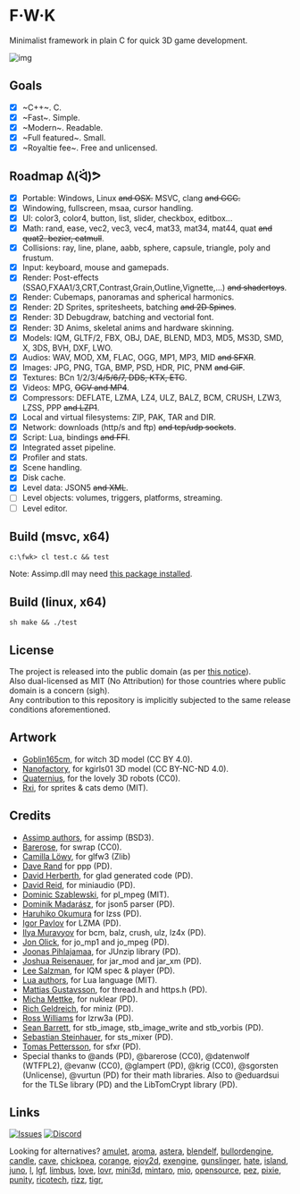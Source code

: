 # F·W·K
Minimalist framework in plain C for quick 3D game development.

<!--## Gallery-->
![img](https://i.imgur.com/oywPKvL.png)
<!-- ![](https://raw.github.com/procedural/fwk_23_Mar_2021/master/linux-wip-screenshot-1.png)
![](https://raw.github.com/procedural/fwk_23_Mar_2021/master/linux-wip-screenshot-2.png) -->

## Goals
- [x] ~C++~. C.
- [x] ~Fast~. Simple.
- [x] ~Modern~. Readable.
- [x] ~Full featured~. Small.
- [x] ~Royaltie fee~. Free and unlicensed.

## Roadmap ᕕ(ᐛ)ᕗ
- [x] Portable: Windows, Linux ~~and OSX.~~ MSVC, clang ~~and GCC.~~
- [x] Windowing, fullscreen, msaa, cursor handling.
- [x] UI: color3, color4, button, list, slider, checkbox, editbox...
- [x] Math: rand, ease, vec2, vec3, vec4, mat33, mat34, mat44, quat ~~and quat2. bezier, catmull~~.
- [x] Collisions: ray, line, plane, aabb, sphere, capsule, triangle, poly and frustum.
- [x] Input: keyboard, mouse and gamepads.
- [x] Render: Post-effects (SSAO,FXAA1/3,CRT,Contrast,Grain,Outline,Vignette,...) ~~and shadertoys~~.
- [x] Render: Cubemaps, panoramas and spherical harmonics.
- [x] Render: 2D Sprites, spritesheets, batching ~~and 2D Spines~~.
- [x] Render: 3D Debugdraw, batching and vectorial font.
- [x] Render: 3D Anims, skeletal anims and hardware skinning.
- [x] Models: IQM, GLTF/2, FBX, OBJ, DAE, BLEND, MD3, MD5, MS3D, SMD, X, 3DS, BVH, DXF, LWO.
- [x] Audios: WAV, MOD, XM, FLAC, OGG, MP1, MP3, MID ~~and SFXR~~.
- [x] Images: JPG, PNG, TGA, BMP, PSD, HDR, PIC, PNM ~~and GIF~~.
- [x] Textures: BCn 1/2/3/~~4/5/6/7, DDS, KTX, ETC~~.
- [x] Videos: MPG, ~~OGV and MP4~~.
- [x] Compressors: DEFLATE, LZMA, LZ4, ULZ, BALZ, BCM, CRUSH, LZW3, LZSS, PPP ~~and LZP1~~.
- [x] Local and virtual filesystems: ZIP, PAK, TAR and DIR.
- [x] Network: downloads (http/s and ftp) ~~and tcp/udp sockets~~.
- [x] Script: Lua, bindings ~~and FFI~~.
- [x] Integrated asset pipeline.
- [x] Profiler and stats.
- [x] Scene handling.
- [x] Disk cache.
- [x] Level data: JSON5 ~~and XML~~.
- [ ] Level objects: volumes, triggers, platforms, streaming.
- [ ] Level editor.

<!--
//
// done:
// [x] model loading, [x] transforms, [x] camera, [x] basic scene handling
// [x] skybox, [x] cubemaps, [x] harmonics,
// [x] compressed textures (bc1,bc2,bc3)
// [x] sprite sheet batching
// [x] billboards (@fixme: distortion)
// [x] postprocesses
// [x] skeletal anims
// [x] bounding boxes
// [x] ssao
//
// almost:
// [x] video textures (mpeg), [x] shadertoy textures,
// [ ] billboards
//
// roadmap:
// 1) lighting (per @procedural's request)
//    shadowing (vsm,pcf), lightmapping (demos), reflection probes
// 2) extending asset pipeline, file/vfs optimizations, fixing leaks, crashes and stability issues.
//    fwk_app: app state manager, options, modules, app icon, battery, orientation
//    fwk_input: cursor, mouse clip, mouse wrap,
// 3) lock API and release first stable version.
// 4) editor: load/save jsons, property editor for anything (remote osc server/client)
//    scene: scenegraph, obj naming, obj picking, obj bounds, obj collisions, obj/scene streaming
//    ecs: state load/save/diff/patch, ecs: messaging, ecs: filesystem,
// X) level
//    scripts: states, signals, h/fsm, coroutines, load/save context
//    ai: h/fsm for level objects and small enemies, planning GOAL, BTrees,
//    nav: navigation, pathfinding (jps.hh), a*, swarm/flocks,
//    physics: emitters: particles, lights, lightmaps, sound sources, triggers, etc
//    level: box triggers, start/end, spawn, streaming, checkpoints,
//    level: jump, shoots, platforms, collisions
//    level: 60s, 70s, 80s, 90s
// 5) PBR/IBL/materials (from Foxotron+sgorsten) + shading models
//    instancing, frustum culling, impostors, mesh lods,
//    renderbuckets
//    camera friction & projections (dimetric, isometric, ...)
//    compressed textures (soil2), animated textures (vids, shadertoys)
//    2d: billboards, spines, particles (tlfx2), pixel perfect zooming
//    3d-reverse-z {
//    fbo attach format D16_UNORM -> D32_SFLOAT
//    pipeline depth compare LEQUAL -> GEQUAL
//    pipeline depth clear 1.0 -> 0.0
//    proj matrix: float a = zfar / (zfar - znear); -> float a = -znear / (zfar - znear);
//    proj matrix: float b = (-znear * zfar) / (zfar - znear); -> float b = (znear * zfar) / (zfar - znear);
//    }
// 6) anims, I (playlist: forward/backwards/loop/rewind), II (blend/shapes), III (ik/bone), IV (graph/controller)
//    blend anims, animtracks+animevents, draw skeleton, additive anims,
//    fwk_data: quantization: ~~half, quant, microfloat~~.
//    anim; keyframes[] { frame+delay,frame+delay,... }, anim duration, anim flip
// 7) network replication & messaging
//    network: replication, dead reckoning, interpolation, extrapolation, bandwidth
//    network: messaging: un/reliable, fragmentation, priority, etc
//    network: topologies: bus, star, p2p, pubsub, etc
//    network: filesystem
// 8) vm/ecs core + engines: custom frontends & backends
//    vm: ram, workqueues, threading, priorities
//    service protocols: websocket bqqbarbhg/bq_websocket, https, handshake
//    databases, services, quotas, black/whitelists, etc

## To Merge (14)
- [ ] fwk.h
- [ ] fwk_audio.h
- [ ] fwk_editor.h + fwk_cooker.h
- [ ] fwk_file.h
- [ ] fwk_input.h
- [ ] fwk_math.h + fwk_collide.h
- [ ] fwk_network.h + fwk_socket.h
- [ ] fwk_render.h + fwk_renderdd.h + fwk_animate(->fwk_model).h
- [ ] fwk_scene.h + fwk_level.h + fwk_asset.h + fwk_data.h
- [ ] fwk_script.h
- [ ] fwk_system.h + fwk_ds.h
- [ ] fwk_ui.h
- [ ] fwk_video.h
- [ ] fwk_window.h

-->

## Build (msvc, x64)
```
c:\fwk> cl test.c && test
```
Note: Assimp.dll may need [this package installed](https://www.microsoft.com/en-us/download/confirmation.aspx?id=30679).

## Build (linux, x64)
```
sh make && ./test
```

## License
The project is released into the public domain (as per [this notice](UNLICENSE)).<br/>
Also dual-licensed as MIT (No Attribution) for those countries where public domain is a concern (sigh).<br/>
Any contribution to this repository is implicitly subjected to the same release conditions aforementioned.

## Artwork
- [Goblin165cm](https://sketchfab.com/3d-models/halloween-little-witch-ccc023590bfb4789af9322864e42d1ab), for witch 3D model (CC BY 4.0).
- [Nanofactory](https://sketchfab.com/3d-models/kgirls01-d2f946f58a8040ae993cda70c97b302c), for kgirls01 3D model (CC BY-NC-ND 4.0).
- [Quaternius](https://www.patreon.com/quaternius), for the lovely 3D robots (CC0).
- [Rxi](https://github.com/rxi/autobatch), for sprites & cats demo (MIT).

## Credits
- [Assimp authors](https://github.com/assimp/assimp), for assimp (BSD3).
- [Barerose](https://github.com/barerose), for swrap (CC0).
- [Camilla Löwy](https://github.com/elmindreda), for glfw3 (Zlib)
- [Dave Rand](https://tools.ietf.org/html/rfc1978) for ppp (PD).
- [David Herberth](https://github.com/dav1dde/), for glad generated code (PD).
- [David Reid](https://github.com/mackron), for miniaudio (PD).
- [Dominic Szablewski](https://github.com/phoboslab/pl_mpeg), for pl_mpeg (MIT).
- [Dominik Madarász](https://github.com/zaklaus), for json5 parser (PD).
- [Haruhiko Okumura](https://oku.edu.mie-u.ac.jp/~okumura/compression/) for lzss (PD).
- [Igor Pavlov](https://www.7-zip.org/) for LZMA (PD).
- [Ilya Muravyov](https://github.com/encode84) for bcm, balz, crush, ulz, lz4x (PD).
- [Jon Olick](https://www.jonolick.com/), for jo_mp1 and jo_mpeg (PD).
- [Joonas Pihlajamaa](https://github.com/jokkebk/JUnzip), for JUnzip library (PD).
- [Joshua Reisenauer](https://github.com/kd7tck), for jar_mod and jar_xm (PD).
- [Lee Salzman](https://github.com/lsalzman/iqm/tree/5882b8c32fa622eba3861a621bb715d693573420/demo), for IQM spec & player (PD).
- [Lua authors](https://www.lua.org/), for Lua language (MIT).
- [Mattias Gustavsson](https://github.com/mattiasgustavsson/libs), for thread.h and https.h (PD).
- [Micha Mettke](https://github.com/vurtun/nuklear), for nuklear (PD).
- [Rich Geldreich](https://github.com/richgel999/miniz), for miniz (PD).
- [Ross Williams](http://ross.net/compression/lzrw3a.html) for lzrw3a (PD).
- [Sean Barrett](https://github.com/nothings), for stb_image, stb_image_write and stb_vorbis (PD).
- [Sebastian Steinhauer](https://github.com/kieselsteini), for sts_mixer (PD).
- [Tomas Pettersson](http://www.drpetter.se/), for sfxr (PD).
- Special thanks to @ands (PD), @barerose (CC0), @datenwolf (WTFPL2), @evanw (CC0), @glampert (PD), @krig (CC0), @sgorsten (Unlicense), @vurtun (PD) for their math libraries. Also to @eduardsui for the TLSe library (PD) and the LibTomCrypt library (PD).

## Links
<a href="https://github.com/r-lyeh/FWK/issues"><img alt="Issues" src="https://img.shields.io/github/issues-raw/r-lyeh/FWK.svg"/></a>
<a href="https://discord.gg/vu6Vt9d"><img alt="Discord" src="https://img.shields.io/badge/chat-FWK%20lounge-738bd7.svg?logo=discord"/></a>

Looking for alternatives?
[amulet](https://github.com/ianmaclarty/amulet),
[aroma](https://github.com/leafo/aroma/),
[astera](https://github.com/tek256/astera),
[blendelf](https://github.com/jesterKing/BlendELF),
[bullordengine](https://github.com/MarilynDafa/Bulllord-Engine),
[candle](https://github.com/EvilPudding/candle),
[cave](https://github.com/kieselsteini/cave),
[chickpea](https://github.com/ivansafrin/chickpea),
[corange](https://github.com/orangeduck/Corange),
[ejoy2d](https://github.com/ejoy/ejoy2d),
[exengine](https://github.com/exezin/exengine),
[gunslinger](https://github.com/MrFrenik/gunslinger),
[hate](https://github.com/excessive/hate),
[island](https://github.com/island-org/island),
[juno](https://github.com/rxi/juno),
[l](https://github.com/Lyatus/L),
[lgf](https://github.com/Planimeter/lgf),
[limbus](https://github.com/redien/limbus),
[love](https://github.com/love2d/love/),
[lovr](https://github.com/bjornbytes/lovr),
[mini3d](https://github.com/mini3d/mini3d),
[mintaro](https://github.com/mackron/mintaro),
[mio](https://github.com/ccxvii/mio),
[opensource](https://github.com/w23/OpenSource),
[pez](https://github.com/prideout/pez),
[pixie](https://github.com/mattiasgustavsson/pixie),
[punity](https://github.com/martincohen/Punity),
[ricotech](https://github.com/dbechrd/RicoTech),
[rizz](https://github.com/septag/rizz),
[tigr](https://github.com/erkkah/tigr),
